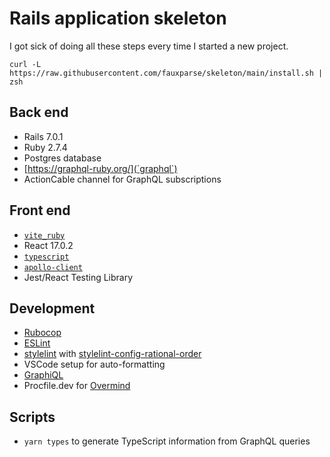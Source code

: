 # Rails application skeleton

I got sick of doing all these steps every time I started a new project.

```
curl -L https://raw.githubusercontent.com/fauxparse/skeleton/main/install.sh | zsh
```

## Back end

- Rails 7.0.1
- Ruby 2.7.4
- Postgres database
- [https://graphql-ruby.org/](`graphql`)
- ActionCable channel for GraphQL subscriptions

## Front end

- [`vite_ruby`](https://vite-ruby.netlify.app/)
- React 17.0.2
- [`typescript`](https://github.com/microsoft/typescript)
- [`apollo-client`](https://github.com/apollographql/apollo-client)
- Jest/React Testing Library

## Development

- [Rubocop](https://github.com/rubocop/rubocop)
- [ESLint](https://eslint.org/)
- [stylelint](https://stylelint.io/) with [stylelint-config-rational-order](https://github.com/constverum/stylelint-config-rational-order)
- VSCode setup for auto-formatting
- [GraphiQL](https://github.com/rmosolgo/graphiql-rails)
- Procfile.dev for [Overmind](https://github.com/DarthSim/overmind)

## Scripts

- `yarn types` to generate TypeScript information from GraphQL queries

